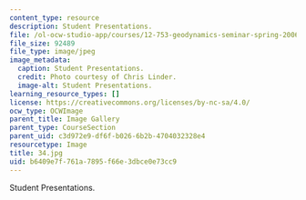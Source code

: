 ```yaml
---
content_type: resource
description: Student Presentations.
file: /ol-ocw-studio-app/courses/12-753-geodynamics-seminar-spring-2006/b6409e7f761a7895f66e3dbce0e73cc9_34.jpg
file_size: 92489
file_type: image/jpeg
image_metadata:
  caption: Student Presentations.
  credit: Photo courtesy of Chris Linder.
  image-alt: Student Presentations.
learning_resource_types: []
license: https://creativecommons.org/licenses/by-nc-sa/4.0/
ocw_type: OCWImage
parent_title: Image Gallery
parent_type: CourseSection
parent_uid: c3d972e9-df6f-b026-6b2b-4704032328e4
resourcetype: Image
title: 34.jpg
uid: b6409e7f-761a-7895-f66e-3dbce0e73cc9
---
```

Student Presentations.